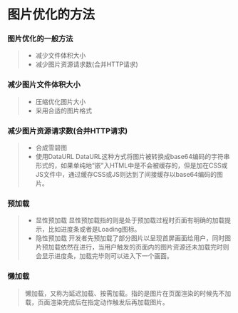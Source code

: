 
# 图片优化的方法

### 图片优化的一般方法

>- 减少文件体积大小
>- 减少图片资源请求数(合并HTTP请求)

### 减少图片文件体积大小
>- 压缩优化图片大小
>- 采用合适的图片格式

### 减少图片资源请求数(合并HTTP请求)
>- 合成雪碧图
>- 使用DataURL
> DataURL这种方式将图片被转换成base64编码的字符串形式的，如果单纯地“嵌”入HTML中是不会被缓存的，但是加在CSS或JS文件中，通过缓存CSS或JS则达到了间接缓存以base64编码的图片。

### 预加载
>- 显性预加载
> 显性预加载指的则是处于预加载过程时页面有明确的加载提示，比如进度条或者是Loading图标。
>- 隐性预加载
> 开发者先预加载了部分图片以呈现首屏画面给用户，同时图片预加载依然在进行，当用户触发的页面内的图片资源还未加载完时则会显示进度条，加载完毕则可以进入下一个画面。

### 懒加载

> 懒加载，又称为延迟加载、按需加载。指的是图片在页面渲染的时候先不加载，页面渲染完成后在指定动作触发后再加载图片。